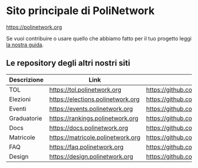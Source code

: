 # Sito principale di PoliNetwork

https://polinetwork.org

Se vuoi contribuire o usare quello che abbiamo fatto per il tuo progetto leggi [la nostra guida](https://docs.polinetwork.org/#/it/projects/main_website/).

## Le repository degli altri nostri siti 

| Descrizione | Link | Repository |
| ----------- | ---- | ---------- |
| TOL | https://tol.polinetwork.org | https://github.com/PoliNetworkOrg/TheTOLProject | 
| Elezioni | https://elections.polinetwork.org | https://github.com/PoliNetworkOrg/PoliNetworkElezioni.github.io | 
| Eventi | https://events.polinetwork.org | https://github.com/PoliNetworkOrg/PoliNetworkEvents.github.io | 
| Graduatorie | https://rankings.polinetwork.org | https://github.com/PoliNetworkOrg/GraduatorieScript |
| Docs | https://docs.polinetwork.org | https://github.com/PoliNetworkOrg/Docs |
| Matricole | https://matricole.polinetwork.org | https://github.com/PoliNetworkOrg/MatricoleWebsite |
| FAQ | https://faq.polinetwork.org | https://github.com/PoliNetworkOrg/Faq |
| Design | https://design.polinetwork.org | https://github.com/PoliNetworkOrg/design |

